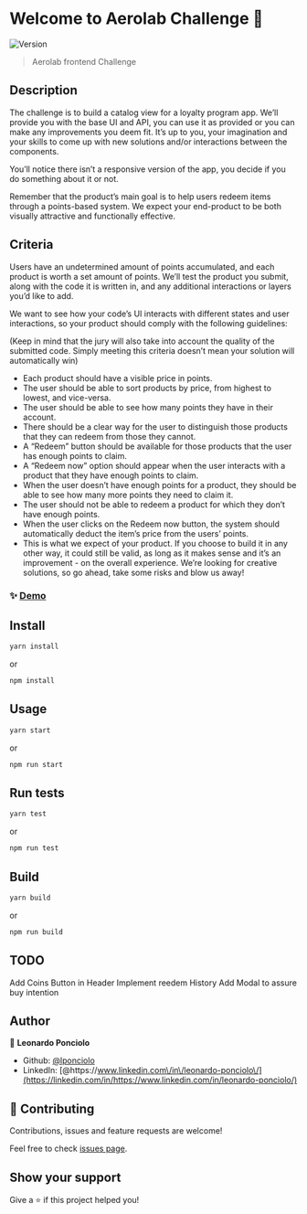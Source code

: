 # Welcome to Aerolab Challenge 👋

![Version](https://img.shields.io/badge/version-0.1.0-blue.svg?cacheSeconds=2592000)

> Aerolab frontend Challenge

## Description

The challenge is to build a catalog view for a loyalty program app. We’ll provide you with the base UI and API, you can use it as provided or you can make any improvements you deem fit. It’s up to you, your imagination and your skills to come up with new solutions and/or interactions between the components.

You’ll notice there isn’t a responsive version of the app, you decide if you do something about it or not.

Remember that the product’s main goal is to help users redeem items through a points-based system. We expect your end-product to be both visually attractive and functionally effective.

## Criteria

Users have an undetermined amount of points accumulated, and each product is worth a set amount of points. We’ll test the product you submit, along with the code it is written in, and any additional interactions or layers you’d like to add.

We want to see how your code’s UI interacts with different states and user interactions, so your product should comply with the following guidelines:

(Keep in mind that the jury will also take into account the quality of the submitted code. Simply meeting this criteria doesn’t mean your solution will automatically win)

- Each product should have a visible price in points.
- The user should be able to sort products by price, from highest to lowest, and vice-versa.
- The user should be able to see how many points they have in their account.
- There should be a clear way for the user to distinguish those products that they can redeem from those they cannot.
- A “Redeem” button should be available for those products that the user has enough points to claim.
- A “Redeem now” option should appear when the user interacts with a product that they have enough points to claim.
- When the user doesn’t have enough points for a product, they should be able to see how many more points they need to claim it.
- The user should not be able to redeem a product for which they don’t have enough points.
- When the user clicks on the Redeem now button, the system should automatically deduct the item’s price from the users’ points.
- This is what we expect of your product. If you choose to build it in any other way, it could still be valid, as long as it makes sense and it’s an improvement - on the overall experience. We’re looking for creative solutions, so go ahead, take some risks and blow us away!

### ✨ [Demo](https://aerolabchallenge-leoponciolo.netlify.app)

## Install

```sh
yarn install
```

or

```sh
npm install
```

## Usage

```sh
yarn start
```

or

```sh
npm run start
```

## Run tests

```sh
yarn test
```

or

```sh
npm run test
```

## Build

```sh
yarn build
```

or

```sh
npm run build
```

## TODO

Add Coins Button in Header
Implement reedem History
Add Modal to assure buy intention

## Author

👤 **Leonardo Ponciolo**

- Github: [@lponciolo](https://github.com/lponciolo)
- LinkedIn: [@https:\/\/www.linkedin.com\/in\/leonardo-ponciolo\/](https://linkedin.com/in/https://www.linkedin.com/in/leonardo-ponciolo/)

## 🤝 Contributing

Contributions, issues and feature requests are welcome!

Feel free to check [issues page](https://github.com/lponciolo/aerolab-challenge/issues).

## Show your support

Give a ⭐️ if this project helped you!
